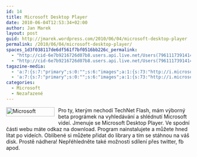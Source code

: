 ```yaml
---
id: 14
title: Microsoft Desktop Player
date: 2010-06-04T12:53:34+02:00
author: Jan Marek
layout: post
guid: http://jmarek.wordpress.com/2010/06/04/microsoft-desktop-player
permalink: /2010/06/04/microsoft-desktop-player/
spaces_1d3f038117de6df561f7bf0516bb226c_permalink:
  - "http://cid-6e7b9216726d07b8.users.api.live.net/Users(7961117391414167480)/Blogs('6E7B9216726D07B8!242')/Entries('6E7B9216726D07B8!347')?authkey=EpZNAU0huAk%24"
  - "http://cid-6e7b9216726d07b8.users.api.live.net/Users(7961117391414167480)/Blogs('6E7B9216726D07B8!242')/Entries('6E7B9216726D07B8!347')?authkey=EpZNAU0huAk%24"
tagazine-media:
  - 'a:7:{s:7:"primary";s:0:"";s:6:"images";a:1:{s:73:"http://i.microsoft.com/global/en/publishingimages/sitebrand/microsoft.gif";a:6:{s:8:"file_url";s:73:"http://i.microsoft.com/global/en/publishingimages/sitebrand/microsoft.gif";s:5:"width";s:3:"132";s:6:"height";s:2:"25";s:4:"type";s:5:"image";s:4:"area";s:4:"3300";s:9:"file_path";s:0:"";}}s:6:"videos";a:0:{}s:11:"image_count";s:1:"1";s:6:"author";s:8:"17238236";s:7:"blog_id";s:8:"16623371";s:9:"mod_stamp";s:19:"2010-06-04 10:56:37";}'
  - 'a:7:{s:7:"primary";s:0:"";s:6:"images";a:1:{s:73:"http://i.microsoft.com/global/en/publishingimages/sitebrand/microsoft.gif";a:6:{s:8:"file_url";s:73:"http://i.microsoft.com/global/en/publishingimages/sitebrand/microsoft.gif";s:5:"width";s:3:"132";s:6:"height";s:2:"25";s:4:"type";s:5:"image";s:4:"area";s:4:"3300";s:9:"file_path";s:0:"";}}s:6:"videos";a:0:{}s:11:"image_count";s:1:"1";s:6:"author";s:8:"17238236";s:7:"blog_id";s:8:"16623371";s:9:"mod_stamp";s:19:"2010-06-04 10:56:37";}'
categories:
  - Microsoft
  - Nezařazené
---
```

<div id="msgcns!6E7B9216726D07B8!347" class="bvMsg">
  <p>
    <img style="border-bottom:0;border-left:0;display:inline;border-top:0;border-right:0;margin:0 10px 10px 0;" border="0" alt="Microsoft" align="left" src="http://i.microsoft.com/global/en/publishingimages/sitebrand/microsoft.gif" width="132" height="25" />Pro ty, kterým nechodí TechNet Flash, mám výborný beta prográmek na vyhledávání a shlédnutí Microsoft videí. Jmenuje se Microsoft Desktop Player. Ve spodní části webu máte odkaz na download. Program nainstalujete a můžete hned lítat po videích. Oblíbené si můžete přidat do library a tím se stáhnou na váš disk. Prostě nádhera! Nepřéhledněte také možnosti sdílení přes twitter, fb apod.
  </p>
</div>

